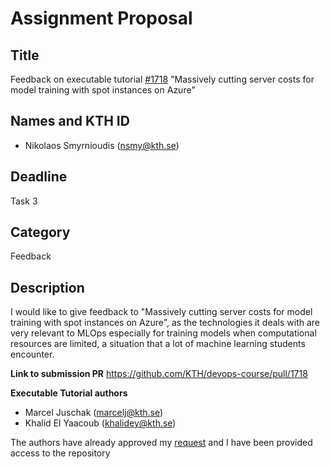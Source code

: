 # Assignment Proposal

## Title

Feedback on executable tutorial [#1718](https://github.com/KTH/devops-course/pull/1718)
"Massively cutting server costs for model training with spot instances on Azure"

## Names and KTH ID

- Nikolaos Smyrnioudis (nsmy@kth.se)

## Deadline

Task 3

## Category

Feedback

## Description

I would like to give feedback to "Massively cutting server costs for model training with spot instances on Azure",
as the technologies it deals with are very relevant to MLOps especially for training models when computational 
resources are limited, a situation that a lot of machine learning students encounter.

**Link to submission PR**
https://github.com/KTH/devops-course/pull/1718

**Executable Tutorial authors**
- Marcel Juschak (marcelj@kth.se)
- Khalid El Yaacoub (khalidey@kth.se)

The authors have already approved my [request](https://github.com/KTH/devops-course/pull/1718#issuecomment-1102958423) and 
I have been provided access to the repository 
